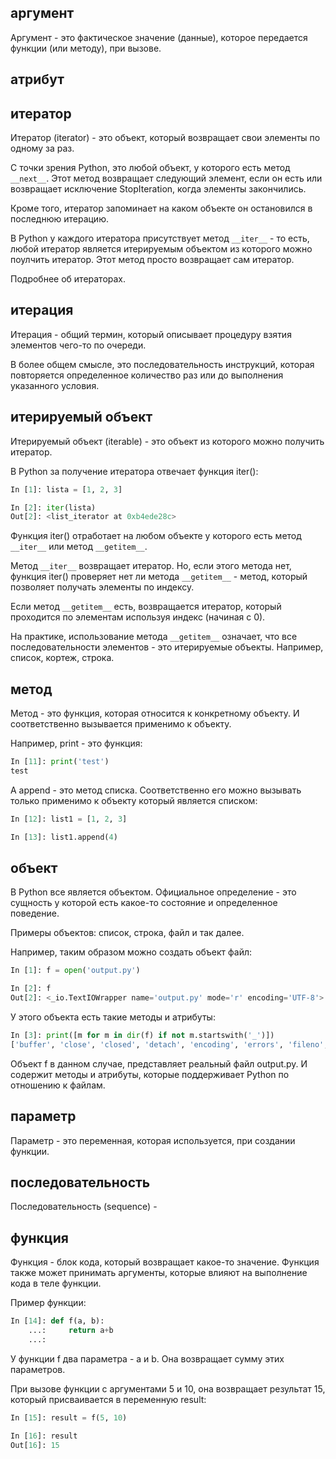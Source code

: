 ## аргумент

Аргумент - это фактическое значение (данные), которое передается функции (или методу), при вызове.

## атрибут

## итератор

Итератор (iterator) - это объект, который возвращает свои элементы по одному за раз.

С точки зрения Python, это любой объект, у которого есть метод ```__next__```. Этот метод возвращает следующий элемент, если он есть или возвращает исключение StopIteration, когда элементы закончились.

Кроме того, итератор запоминает на каком объекте он остановился в последнюю итерацию.

В Python у каждого итератора присутствует метод ```__iter__``` - то есть, любой итератор является итерируемым объектом из которого можно поулчить итератор. Этот метод просто возвращает сам итератор.

Подробнее об итераторах.

## итерация

Итерация - общий термин, который описывает процедуру взятия элементов чего-то по очереди.

В более общем смысле, это последовательность инструкций, которая повторяется определенное количество раз или до выполнения указанного условия.

## итерируемый объект

Итерируемый объект (iterable) - это объект из которого можно получить итератор.

В Python за получение итератора отвечает функция iter():
```python
In [1]: lista = [1, 2, 3]

In [2]: iter(lista)
Out[2]: <list_iterator at 0xb4ede28c>
```

Функция iter() отработает на любом объекте у которого есть метод ```__iter__``` или метод ```__getitem__```.

Метод ```__iter__``` возвращает итератор.
Но, если этого метода нет, функция iter() проверяет нет ли метода ```__getitem__``` - метод, который позволяет получать элементы по индексу.

Если метод ```__getitem__``` есть, возвращается итератор, который проходится по элементам используя индекс (начиная с 0).

На практике, использование метода ```__getitem__``` означает, что все последовательности элементов - это итерируемые объекты. Например, список, кортеж, строка.

## метод

Метод - это функция, которая относится к конкретному объекту. И соответственно вызывается применимо к объекту.

Например, print - это функция:
```python
In [11]: print('test')
test
```

А append - это метод списка. Соответственно его можно вызывать только применимо к объекту который является списком:
```python
In [12]: list1 = [1, 2, 3]

In [13]: list1.append(4)

```


## объект

В Python все является объектом. Официальное определение - это сущность у которой есть какое-то состояние и определенное поведение. 

Примеры объектов: список, строка, файл и так далее.

Например, таким образом можно создать объект файл:
```python
In [1]: f = open('output.py')

In [2]: f
Out[2]: <_io.TextIOWrapper name='output.py' mode='r' encoding='UTF-8'>

```

У этого объекта есть такие методы и атрибуты:
```python
In [3]: print([m for m in dir(f) if not m.startswith('_')])
['buffer', 'close', 'closed', 'detach', 'encoding', 'errors', 'fileno', 'flush', 'isatty', 'line_buffering', 'mode', 'name', 'newlines', 'read', 'readable', 'readline', 'readlines', 'seek', 'seekable', 'tell', 'truncate', 'writable', 'write', 'writelines']
```

Объект f в данном случае, представляет реальный файл output.py. И содержит методы и атрибуты, которые поддерживает Python по отношению к файлам.

## параметр

Параметр - это переменная, которая используется, при создании функции.

## последовательность

Последовательность (sequence) - 

## функция

Функция - блок кода, который возвращает какое-то значение. Функция также может принимать аргументы, которые влияют на выполнение кода в теле функции.

Пример функции:
```python
In [14]: def f(a, b):
    ...:     return a+b
    ...:
```
    
У функции f два параметра - a и b.
Она возвращает сумму этих параметров.

При вызове функции с аргументами 5 и 10, она возвращает результат 15, который присваивается в переменную result:
```python
In [15]: result = f(5, 10)

In [16]: result
Out[16]: 15
```

